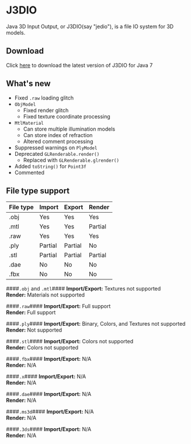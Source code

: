 J3DIO
======
Java 3D Input Output, or J3DIO(say "jedio"), is a file IO system for 3D models.  


Download
--------
Click [here][1] to download the latest version of J3DIO for Java 7

What's new
----------
 * Fixed `.raw` loading glitch
 * `ObjModel`
	 * Fixed render glitch
	 * Fixed texture coordinate processing
 * `MtlMaterial`
	 * Can store multiple illumination models
	 * Can store index of refraction
	 * Altered comment processing
 * Suppressed warnings on `PlyModel`
 * Deprecated `GLRenderable.render()`
	 * Replaced with `GLRenderable.glrender()`
 * Added `toString()` for `Point3f`
 * Commented

File type support
-----------------
| File type | Import  | Export  | Render  |
|-----------|---------|---------|---------|
|   .obj    | Yes     | Yes     | Yes     |
|   .mtl    | Yes     | Yes     | Partial |
|   .raw    | Yes     | Yes     | Yes     |
|   .ply    | Partial | Partial | No      |
|   .stl    | Partial | Partial | Partial |
|   .dae    | No      | No      | No      |
|   .fbx    | No      | No      | No      |

####`.obj` and `.mtl`####
**Import/Export:** Textures not supported  
**Render:** Materials not supported

####`.raw`####
**Import/Export:** Full support  
**Render:** Full support

####`.ply`####
**Import/Export:** Binary, Colors, and Textures not supported  
**Render:** Not supported

####`.stl`####
**Import/Export:** Colors not supported  
**Render:** Colors not supported

####`.fbx`####
**Import/Export:** N/A  
**Render:** N/A

####`.x`####
**Import/Export:** N/A  
**Render:** N/A

####`.dae`####
**Import/Export:** N/A  
**Render:** N/A

####`.ms3d`####
**Import/Export:** N/A  
**Render:** N/A

####`.3ds`####
**Import/Export:** N/A  
**Render:** N/A

 [1]: https://github.com/FracturedRetina/J3DIO/releases/download/v4.0-beta/jml_v4.0-beta_jre7.jar
